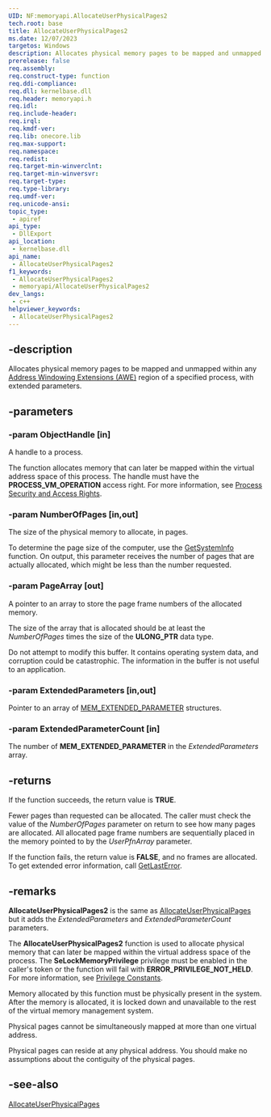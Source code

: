 ```yaml
---
UID: NF:memoryapi.AllocateUserPhysicalPages2
tech.root: base
title: AllocateUserPhysicalPages2
ms.date: 12/07/2023
targetos: Windows
description: Allocates physical memory pages to be mapped and unmapped within any Address Windowing Extensions (AWE) region of a specified process, with extended parameters.
prerelease: false
req.assembly: 
req.construct-type: function
req.ddi-compliance: 
req.dll: kernelbase.dll
req.header: memoryapi.h
req.idl: 
req.include-header: 
req.irql: 
req.kmdf-ver: 
req.lib: onecore.lib
req.max-support: 
req.namespace: 
req.redist: 
req.target-min-winverclnt: 
req.target-min-winversvr: 
req.target-type: 
req.type-library: 
req.umdf-ver: 
req.unicode-ansi: 
topic_type:
 - apiref
api_type:
 - DllExport
api_location:
 - kernelbase.dll
api_name:
 - AllocateUserPhysicalPages2
f1_keywords:
 - AllocateUserPhysicalPages2
 - memoryapi/AllocateUserPhysicalPages2
dev_langs:
 - c++
helpviewer_keywords:
 - AllocateUserPhysicalPages2
---
```


## -description

Allocates physical memory pages to be mapped and unmapped within any [Address Windowing Extensions (AWE)](/windows/desktop/Memory/address-windowing-extensions) region of a specified process, with extended parameters.

## -parameters

### -param ObjectHandle [in]

A handle to a process.

The function allocates memory that can later be mapped within the virtual address space of this process. The handle must have the <b>PROCESS_VM_OPERATION</b> access right. For more information, see <a href="/windows/desktop/ProcThread/process-security-and-access-rights">Process Security and Access Rights</a>.

### -param NumberOfPages [in,out]

The size of the physical memory to allocate, in pages.

To determine the page size of the computer, use the [GetSystemInfo](/windows/desktop/api/sysinfoapi/nf-sysinfoapi-getsysteminfo) function. On output, this parameter receives the number of pages that are actually allocated, which might be less than the number requested.

### -param PageArray [out]

A pointer to an array to store the page frame numbers of the allocated memory.

The size of the array that is allocated should be at least the *NumberOfPages* times the size of the **ULONG_PTR** data type.

Do not attempt to modify this buffer. It contains operating system data, and corruption could be catastrophic. The information in the buffer is not useful to an application.

### -param ExtendedParameters [in,out]

Pointer to an array of [MEM_EXTENDED_PARAMETER](/windows/win32/api/winnt/ns-winnt-mem_extended_parameter) structures.

### -param ExtendedParameterCount [in]

The number of **MEM_EXTENDED_PARAMETER** in the *ExtendedParameters* array.

## -returns

If the function succeeds, the return value is **TRUE**.

Fewer pages than requested can be allocated. The caller must check the value of the *NumberOfPages* parameter on return to see how many pages are allocated. All allocated page frame numbers are sequentially placed in the memory pointed to by the *UserPfnArray* parameter.

If the function fails, the return value is **FALSE**, and no frames are allocated. To get extended error information, call [GetLastError](/windows/desktop/api/errhandlingapi/nf-errhandlingapi-getlasterror).

## -remarks

**AllocateUserPhysicalPages2** is the same as [AllocateUserPhysicalPages](nf-memoryapi-allocateuserphysicalpages.md) but it adds the *ExtendedParameters* and *ExtendedParameterCount* parameters.


The **AllocateUserPhysicalPages2** function is used to allocate physical memory that can later be mapped within the virtual address space of the process. The **SeLockMemoryPrivilege** privilege  must be enabled in the caller's token or the function will fail with **ERROR_PRIVILEGE_NOT_HELD**. For more information, see [Privilege Constants](/windows/desktop/SecAuthZ/privilege-constants).

Memory allocated by this function must be physically present in the system. After the memory is allocated, it is locked down and unavailable to the rest of the virtual memory management system.

Physical pages cannot be simultaneously mapped at more than one virtual address.

Physical pages can reside at any physical address. You should make no assumptions about the contiguity of the physical pages.

## -see-also

[AllocateUserPhysicalPages](nf-memoryapi-allocateuserphysicalpages.md)
